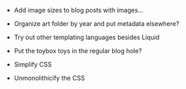 - Add image sizes to blog posts with images...

- Organize art folder by year and put metadata elsewhere?

- Try out other templating languages besides Liquid

- Put the toybox toys in the regular blog hole?

- Simplify CSS

- Unmonolithicify the CSS
